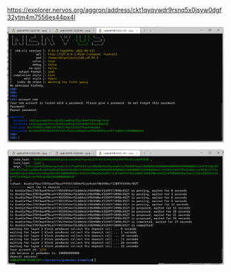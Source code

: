https://explorer.nervos.org/aggron/address/ckt1qyqvwdr9rsnq5x0jsyw0dgf32ytm4m7556es44px4l

![1 account](./acc.png)



![1 yes](./yes.png)